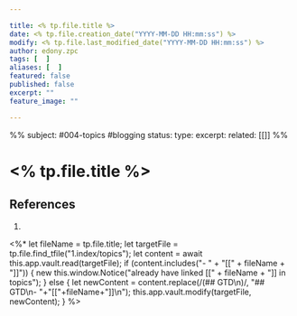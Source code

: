 ```yaml
---

title: <% tp.file.title %>
date: <% tp.file.creation_date("YYYY-MM-DD HH:mm:ss") %>
modify: <% tp.file.last_modified_date("YYYY-MM-DD HH:mm:ss") %>
author: edony.zpc
tags: [  ]
aliases: [  ]
featured: false
published: false
excerpt: ""
feature_image: ""

---
```

%%
subject: #004-topics #blogging
status: 
type: 
excerpt:
related: [[]]
%%
# <% tp.file.title %>


## References
1. 

<%* 
    let fileName = tp.file.title;
    let targetFile = tp.file.find_tfile("1.index/topics");
    let content = await this.app.vault.read(targetFile);
    if (content.includes("- " + "[[" + fileName + "]]")) {
        new this.window.Notice("already have linked [[" + fileName + "]] in topics");
    } else {
        let newContent = content.replace(/(## GTD\n)/, "## GTD\n- "+"[["+fileName+"]]\n");
        this.app.vault.modify(targetFile, newContent);
    }
%>